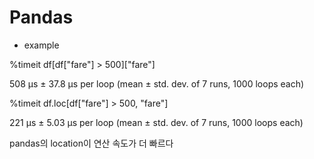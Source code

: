 
# Pandas
  * example
  
  %timeit df[df["fare"] > 500]["fare"]
  
  508 µs ± 37.8 µs per loop (mean ± std. dev. of 7 runs, 1000 loops each)
  
  
 
  %timeit df.loc[df["fare"] > 500, "fare"]
  
  221 µs ± 5.03 µs per loop (mean ± std. dev. of 7 runs, 1000 loops each)


  pandas의 location이 연산 속도가 더 빠르다


